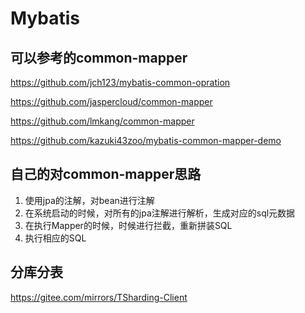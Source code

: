 # Mybatis

## 可以参考的common-mapper

https://github.com/jch123/mybatis-common-opration

https://github.com/jaspercloud/common-mapper

https://github.com/lmkang/common-mapper

https://github.com/kazuki43zoo/mybatis-common-mapper-demo


## 自己的对common-mapper思路

1. 使用jpa的注解，对bean进行注解
2. 在系统启动的时候，对所有的jpa注解进行解析，生成对应的sql元数据
3. 在执行Mapper的时候，时候进行拦截，重新拼装SQL
4. 执行相应的SQL


## 分库分表

https://gitee.com/mirrors/TSharding-Client
